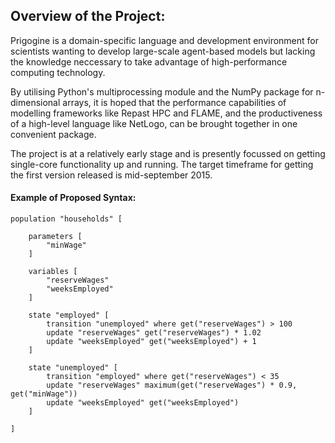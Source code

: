 ## Overview of the Project:

Prigogine is a domain-specific language and development environment for scientists wanting to develop large-scale agent-based models but lacking the knowledge neccessary to take advantage of high-performance computing technology.

By utilising Python's multiprocessing module and the NumPy package for n-dimensional arrays, it is hoped that the performance capabilities of modelling frameworks like Repast HPC and FLAME, and the productiveness of a high-level language like NetLogo, can be brought together in one convenient package.

The project is at a relatively early stage and is presently focussed on getting single-core functionality up and running. The target timeframe for getting the first version released is mid-september 2015.

#### Example of Proposed Syntax:

    population "households" [

        parameters [
            "minWage"
        ]

        variables [
            "reserveWages"
            "weeksEmployed"
        ]

        state "employed" [
            transition "unemployed" where get("reserveWages") > 100
            update "reserveWages" get("reserveWages") * 1.02
            update "weeksEmployed" get("weeksEmployed") + 1
        ]

        state "unemployed" [
            transition "employed" where get("reserveWages") < 35
            update "reserveWages" maximum(get("reserveWages") * 0.9, get("minWage"))
            update "weeksEmployed" get("weeksEmployed")
        ]

    ]


